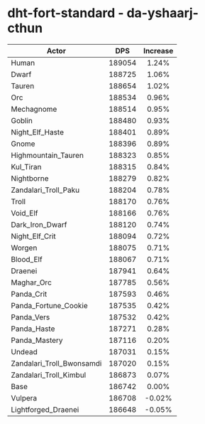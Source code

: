 # dht-fort-standard - da-yshaarj-cthun
| Actor | DPS | Increase |
|---|:---:|:---:|
|Human|189054|1.24%|
|Dwarf|188725|1.06%|
|Tauren|188654|1.02%|
|Orc|188534|0.96%|
|Mechagnome|188514|0.95%|
|Goblin|188480|0.93%|
|Night_Elf_Haste|188401|0.89%|
|Gnome|188396|0.89%|
|Highmountain_Tauren|188323|0.85%|
|Kul_Tiran|188315|0.84%|
|Nightborne|188279|0.82%|
|Zandalari_Troll_Paku|188204|0.78%|
|Troll|188170|0.76%|
|Void_Elf|188166|0.76%|
|Dark_Iron_Dwarf|188120|0.74%|
|Night_Elf_Crit|188094|0.72%|
|Worgen|188075|0.71%|
|Blood_Elf|188067|0.71%|
|Draenei|187941|0.64%|
|Maghar_Orc|187785|0.56%|
|Panda_Crit|187593|0.46%|
|Panda_Fortune_Cookie|187535|0.42%|
|Panda_Vers|187532|0.42%|
|Panda_Haste|187271|0.28%|
|Panda_Mastery|187116|0.20%|
|Undead|187031|0.15%|
|Zandalari_Troll_Bwonsamdi|187020|0.15%|
|Zandalari_Troll_Kimbul|186873|0.07%|
|Base|186742|0.00%|
|Vulpera|186708|-0.02%|
|Lightforged_Draenei|186648|-0.05%|

